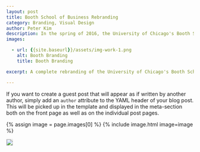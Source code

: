 ```yaml
---
layout: post
title: Booth School of Business Rebranding
category: Branding, Visual Design
author: Peter Kim
description: In the spring of 2016, the University of Chicago's Booth School of Business launched a rebranding initiative in an effort to update the school's image and improve diversity awareness. As the point person for this initiative, I oversaw the redesign of all brand elements to develop a creative direction that was both professional and cohesive.
images:

  - url: {{site.baseurl}}/assets/img-work-1.png
    alt: Booth Branding
    title: Booth Branding

excerpt: A complete rebranding of the University of Chicago's Booth School of Business' branding and marketing guidelines.

---
```


If you want to create a guest post that will appear as if written by another author, simply add an `author` attribute to the 
YAML header of your blog post. This will be picked up in the template and displayed in the meta-section both on the front page 
as well as on the individual post pages.

{% assign image = page.images[0] %}
{% include image.html image=image %}

<img style="max-width:100%;border:1px solid #ddd;" src="{{site.baseurl}}/assets/img-work-1.png"></img>
